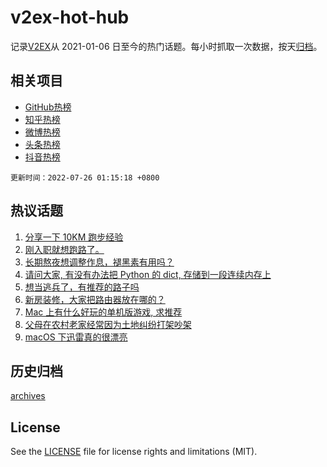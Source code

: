 # v2ex-hot-hub

 记录[V2EX](https://www.v2ex.com/)从 2021-01-06 日至今的热门话题。每小时抓取一次数据，按天[归档](archives)。
 
 ## 相关项目

- [GitHub热榜](https://github.com/snaildev/github-hot-hub)
- [知乎热榜](https://github.com/snaildev/zhihu-hot-hub)
- [微博热榜](https://github.com/snaildev/weibo-hot-hub)
- [头条热榜](https://github.com/snaildev/toutiao-hot-hub)
- [抖音热榜](https://github.com/snaildev/douyin-hot-hub)


 `更新时间：2022-07-26 01:15:18 +0800`

## 热议话题

1. [分享一下 10KM 跑步经验](https://www.v2ex.com/t/868472)
1. [刚入职就想跑路了。](https://www.v2ex.com/t/868453)
1. [长期熬夜想调整作息，褪黑素有用吗？](https://www.v2ex.com/t/868528)
1. [请问大家, 有没有办法把 Python 的 dict, 存储到一段连续内存上](https://www.v2ex.com/t/868557)
1. [想当逃兵了，有推荐的路子吗](https://www.v2ex.com/t/868509)
1. [新房装修，大家把路由器放在哪的？](https://www.v2ex.com/t/868452)
1. [Mac 上有什么好玩的单机版游戏, 求推荐](https://www.v2ex.com/t/868511)
1. [父母在农村老家经常因为土地纠纷打架吵架](https://www.v2ex.com/t/868582)
1. [macOS 下迅雷真的很漂亮](https://www.v2ex.com/t/868494)

## 历史归档

[archives](archives)

## License

See the [LICENSE](LICENSE) file for license rights and limitations (MIT).
